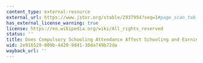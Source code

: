 ```yaml
---
content_type: external-resource
external_url: https://www.jstor.org/stable/2937954?seq=1#page_scan_tab_contents
has_external_license_warning: true
license: https://en.wikipedia.org/wiki/All_rights_reserved
status: ''
title: Does Compulsory Schooling Attendance Affect Schooling and Earnings?
uid: 2e916529-009b-4420-9d41-30da749b72da
wayback_url: ''
---
```

